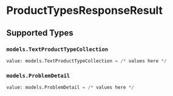 # ProductTypesResponseResult


## Supported Types

### `models.TextProductTypeCollection`

```python
value: models.TextProductTypeCollection = /* values here */
```

### `models.ProblemDetail`

```python
value: models.ProblemDetail = /* values here */
```

